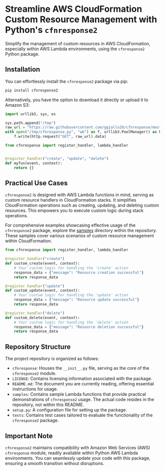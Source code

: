# Streamline AWS CloudFormation Custom Resource Management with Python's `cfnresponse2`

Simplify the management of custom resources in AWS CloudFormation, especially within AWS Lambda environments, using the `cfnresponse2` Python package.

## Installation

You can effortlessly install the `cfnresponse2` package via pip:

```bash
pip install cfnresponse2
```

Alternatively, you have the option to download it directly or upload it to Amazon S3:

```python
import urllib3, sys, os

sys.path.append("/tmp")
raw_url = "https://raw.githubusercontent.com/ggiallo28/cfnresponse/master/cfnresponse/__init__.py"
with open("/tmp/cfnresponse.py", "wb") as f, urllib3.PoolManager() as http:
    f.write(http.request("GET", raw_url).data)

from cfnresponse import register_handler, lambda_handler


@register_handler("create", "update", "delete")
def myfun(event, context):
    return {}
```

## Practical Use Cases

`cfnresponse2` is designed with AWS Lambda functions in mind, serving as custom resource handlers in CloudFormation stacks. It simplifies CloudFormation operations such as creating, updating, and deleting custom resources. This empowers you to execute custom logic during stack operations.

For comprehensive examples showcasing effective usage of the `cfnresponse2` package, explore the [samples](https://github.com/ggiallo28/cfnresponse/tree/907255318ae6bea3729818036c20c323f5790952/samples) directory within the repository. These samples cover various scenarios of custom resource management within CloudFormation.

```python
from cfnresponse import register_handler, lambda_handler

@register_handler("create")
def custom_create(event, context):
    # Your custom logic for handling the 'create' action
    response_data = {"message": "Resource creation successful"}
    return response_data

@register_handler("update")
def custom_update(event, context):
    # Your custom logic for handling the 'update' action
    response_data = {"message": "Resource update successful"}
    return response_data

@register_handler("delete")
def custom_delete(event, context):
    # Your custom logic for handling the 'delete' action
    response_data = {"message": "Resource deletion successful"}
    return response_data
```

## Repository Structure

The project repository is organized as follows:

- `cfnresponse`: Houses the `__init__.py` file, serving as the core of the `cfnresponse2` module.
- `LICENSE`: Contains licensing information associated with the package.
- `README.md`: The document you are currently reading, offering essential instructions for usage.
- `samples`: Contains sample Lambda functions that provide practical demonstrations of `cfnresponse2` usage. The actual code resides in the repository, not within this README.
- `setup.py`: A configuration file for setting up the package.
- `tests`: Contains test cases tailored to evaluate the functionality of the `cfnresponse2` package.

## Important Note

`cfnresponse2` maintains compatibility with Amazon Web Services (AWS) `cfnresponse` module, readily available within Python AWS Lambda environments. You can seamlessly update your code with this package, ensuring a smooth transition without disruptions.